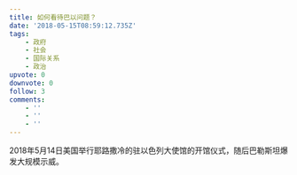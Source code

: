 ```yaml
---
title: 如何看待巴以问题？
date: '2018-05-15T08:59:12.735Z'
tags:
    - 政府
    - 社会
    - 国际关系
    - 政治
upvote: 0
downvote: 0
follow: 3
comments:
    - ''
    - ''
    - ''
---
```


2018年5月14日美国举行耶路撒冷的驻以色列大使馆的开馆仪式，随后巴勒斯坦爆发大规模示威。
